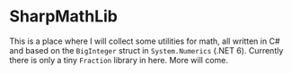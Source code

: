 # SharpMathLib

This is a place where I will collect some utilities for math, all written in C# and based on the `BigInteger` struct in `System.Numerics` (.NET 6).
Currently there is only a tiny `Fraction` library in here. More will come.

